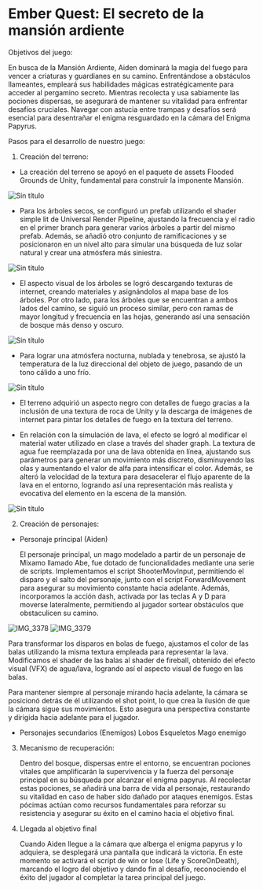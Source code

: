 # Ember Quest: El secreto de la mansión ardiente
Objetivos del juego:

En busca de la Mansión Ardiente, Aiden dominará la magia del fuego para vencer a criaturas y guardianes en su camino. Enfrentándose a obstáculos llameantes, empleará sus habilidades mágicas estratégicamente para acceder al pergamino secreto. Mientras recolecta y usa sabiamente las pociones dispersas, se asegurará de mantener su vitalidad para enfrentar desafíos cruciales. Navegar con astucia entre trampas y desafíos será esencial para desentrañar el enigma resguardado en la cámara del Enigma Papyrus.

Pasos para el desarrollo de nuestro juego:

1.	Creación del terreno:
   
-	La creación del terreno se apoyó en el paquete de assets Flooded Grounds de Unity, fundamental para construir la imponente Mansión.
  
![Sin título](https://github.com/krivera65/ProyectoFinal/assets/143332773/8d4bd544-fe6d-44d6-b3ec-be19ad0040a5)

-	Para los árboles secos, se configuró un prefab utilizando el shader simple lit de Universal Render Pipeline, ajustando la frecuencia y el radio en el primer branch para generar varios árboles a partir del mismo prefab. Además, se añadió otro conjunto de ramificaciones y se posicionaron en un nivel alto para simular una búsqueda de luz solar natural y crear una atmósfera más siniestra.
  
![Sin título](https://github.com/krivera65/ProyectoFinal/assets/143332773/7e32ab53-ee56-4ecf-8cc3-4950da2e374b)

-	El aspecto visual de los árboles se logró descargando texturas de internet, creando materiales y asignándolos al mapa base de los árboles. Por otro lado, para los árboles que se encuentran a ambos lados del camino, se siguió un proceso similar, pero con ramas de mayor longitud y frecuencia en las hojas, generando así una sensación de bosque más denso y oscuro.

  ![Sin título](https://github.com/krivera65/ProyectoFinal/assets/143332773/e97aef01-0a15-4999-a872-af18e659fd36)

-	Para lograr una atmósfera nocturna, nublada y tenebrosa, se ajustó la temperatura de la luz direccional del objeto de juego, pasando de un tono cálido a uno frío.
  
![Sin título](https://github.com/krivera65/ProyectoFinal/assets/143332773/1a362d5d-c8ae-4a65-bda5-7454da6b9f63)

-	El terreno adquirió un aspecto negro con detalles de fuego gracias a la inclusión de una textura de roca de Unity y la descarga de imágenes de internet para pintar los detalles de fuego en la textura del terreno.

-	En relación con la simulación de lava, el efecto se logró al modificar el material water utilizado en clase a través del shader graph. La textura de agua fue reemplazada por una de lava obtenida en línea, ajustando sus parámetros para generar un movimiento más discreto, disminuyendo las olas y aumentando el valor de alfa para intensificar el color. Además, se alteró la velocidad de la textura para desacelerar el flujo aparente de la lava en el entorno, logrando así una representación más realista y evocativa del elemento en la escena de la mansión.

  ![Sin título](https://github.com/krivera65/ProyectoFinal/assets/143332773/4c048994-5c2b-4eca-9dc7-a4d5d3ad9452)

  
2.	Creación de personajes:
 	
-	Personaje principal (Aiden)

      El personaje principal, un mago modelado a partir de un personaje de Mixamo llamado Abe, fue dotado de funcionalidades            mediante una serie de scripts. Implementamos el script ShooterMovInput, permitiendo el disparo y el salto del personaje,          junto con el script ForwardMovement para asegurar su movimiento constante hacia adelante. Además, incorporamos la acción          dash, activada por las teclas A y D para moverse lateralmente, permitiendo al jugador sortear obstáculos que obstaculicen         su camino.

![IMG_3378](https://github.com/krivera65/ProyectoFinal/assets/143332773/b3cc6071-2aa6-46bc-ac20-ee96848e7d7d)
![IMG_3379](https://github.com/krivera65/ProyectoFinal/assets/143332773/c7cbcaf3-49d2-4981-8a0a-acbb7c33696b)

Para transformar los disparos en bolas de fuego, ajustamos el color de las balas utilizando la misma textura empleada para        representar la lava. Modificamos el shader de las balas al shader de fireball, obtenido del efecto visual (VFX) de                agua/lava, logrando así el aspecto visual de fuego en las balas.

Para mantener siempre al personaje mirando hacia adelante, la cámara se posicionó detrás de él utilizando el shot point, lo       que crea la ilusión de que la cámara sigue sus movimientos. Esto asegura una perspectiva constante y dirigida hacia               adelante para el jugador.
  
-	Personajes secundarios (Enemigos)
        Lobos
 	      Esqueletos
        Mago enemigo 

3.	Mecanismo de recuperación:

    Dentro del bosque, dispersas entre el entorno, se encuentran pociones vitales que amplificarán la supervivencia y la fuerza       del personaje principal en su búsqueda por alcanzar el enigma papyrus. Al recolectar estas pociones, se añadirá una barra de      vida al personaje, restaurando su vitalidad en caso de haber sido dañado por ataques enemigos. Estas pócimas actúan como          recursos fundamentales para reforzar su resistencia y asegurar su éxito en el camino hacia el objetivo final.

4.	Llegada al objetivo final

    Cuando Aiden llegue a la cámara que alberga el enigma papyrus y lo adquiera, se desplegará una pantalla que indicará la           victoria. En este momento se activará el script de win or lose (Life y ScoreOnDeath), marcando el logro del objetivo y dando      fin al desafío, reconociendo el éxito del jugador al completar la tarea principal del juego.
